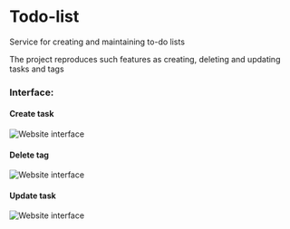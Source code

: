 # Todo-list
Service for creating and maintaining to-do lists 


The project reproduces such features as creating, deleting and updating tasks and tags

### Interface:


#### Create task

![Website interface](D:\MyProjects\Create.png)

#### Delete tag

![Website interface](D:\MyProjects\delete.png)

#### Update task

![Website interface](D:\MyProjects\update.png)